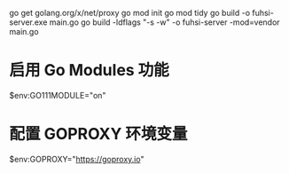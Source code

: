go get golang.org/x/net/proxy
go mod init
go mod tidy
go build -o fuhsi-server.exe main.go
go build -ldflags "-s -w" -o fuhsi-server -mod=vendor main.go

# 启用 Go Modules 功能
$env:GO111MODULE="on"
# 配置 GOPROXY 环境变量
$env:GOPROXY="https://goproxy.io"

